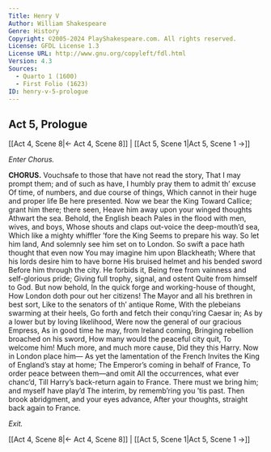 ```yaml
---
Title: Henry V
Author: William Shakespeare
Genre: History
Copyright: ©2005-2024 PlayShakespeare.com. All rights reserved.
License: GFDL License 1.3
License URL: http://www.gnu.org/copyleft/fdl.html
Version: 4.3
Sources:
  - Quarto 1 (1600)
  - First Folio (1623)
ID: henry-v-5-prologue
---
```


## Act 5, Prologue
[[Act 4, Scene 8|← Act 4, Scene 8]] | [[Act 5, Scene 1|Act 5, Scene 1 →]]


*Enter Chorus.*

**CHORUS.**
Vouchsafe to those that have not read the story,
That I may prompt them; and of such as have,
I humbly pray them to admit th’ excuse
Of time, of numbers, and due course of things,
Which cannot in their huge and proper life
Be here presented. Now we bear the King
Toward Callice; grant him there; there seen,
Heave him away upon your winged thoughts
Athwart the sea. Behold, the English beach
Pales in the flood with men, wives, and boys,
Whose shouts and claps out-voice the deep-mouth’d sea,
Which like a mighty whiffler ’fore the King
Seems to prepare his way. So let him land,
And solemnly see him set on to London.
So swift a pace hath thought that even now
You may imagine him upon Blackheath;
Where that his lords desire him to have borne
His bruised helmet and his bended sword
Before him through the city. He forbids it,
Being free from vainness and self-glorious pride;
Giving full trophy, signal, and ostent
Quite from himself to God. But now behold,
In the quick forge and working-house of thought,
How London doth pour out her citizens!
The Mayor and all his brethren in best sort,
Like to the senators of th’ antique Rome,
With the plebeians swarming at their heels,
Go forth and fetch their conqu’ring Caesar in;
As by a lower but by loving likelihood,
Were now the general of our gracious Empress,
As in good time he may, from Ireland coming,
Bringing rebellion broached on his sword,
How many would the peaceful city quit,
To welcome him! Much more, and much more cause,
Did they this Harry. Now in London place him⁠—
As yet the lamentation of the French
Invites the King of England’s stay at home;
The Emperor’s coming in behalf of France,
To order peace between them—and omit
All the occurrences, what ever chanc’d,
Till Harry’s back-return again to France.
There must we bring him; and myself have play’d
The interim, by rememb’ring you ’tis past.
Then brook abridgment, and your eyes advance,
After your thoughts, straight back again to France.


*Exit.*

[[Act 4, Scene 8|← Act 4, Scene 8]] | [[Act 5, Scene 1|Act 5, Scene 1 →]]